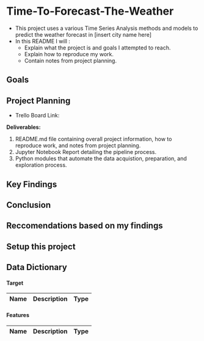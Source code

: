 # Time-To-Forecast-The-Weather

- This project uses a various Time Series Analysis methods and models to predict the weather forecast in [insert city name here]
- In this README I will :
    * Explain what the project is and goals I attempted to reach. 
    * Explain how to reproduce my work. 
    * Contain notes from project planning.


## Goals

## Project Planning
- Trello Board Link:

**Deliverables:**
1. README.md file containing overall project information, how to reproduce work, and notes from project planning.
2. Jupyter Notebook Report detailing the pipeline process.
3. Python modules that automate the data acquistion, preparation, and exploration process.

## Key Findings 

## Conclusion

## Reccomendations based on my findings 

## Setup this project

## Data Dictionary 

#### Target
Name | Description | Type
:---: | :---: | :---:


#### Features
Name | Description | Type
:---: | :---: | :---:
